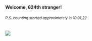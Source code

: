 #### Welcome, 624th stranger!

###### <sup>P.S. counting started approximately in 10.01.22</sup>

<img src="https://kraftwerk28.pp.ua/vcnt.png"></img>
